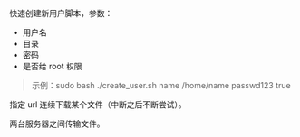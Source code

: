 
快速创建新用户脚本，参数：
+ 用户名
+ 目录
+ 密码
+ 是否给 root 权限
> 示例：sudo bash ./create_user.sh name /home/name passwd123 true

指定 url 连续下载某个文件（中断之后不断尝试）。

两台服务器之间传输文件。